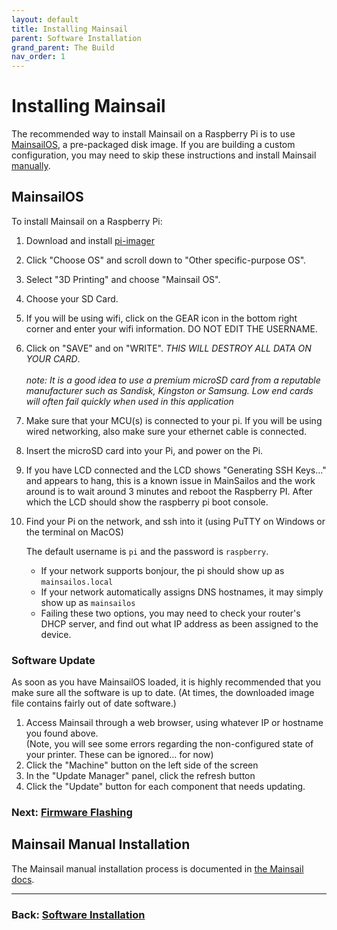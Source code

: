 ```yaml
---
layout: default
title: Installing Mainsail
parent: Software Installation
grand_parent: The Build
nav_order: 1
---
```


# Installing Mainsail

The recommended way to install Mainsail on a Raspberry Pi is to use [MainsailOS](#MainsailOS), a pre-packaged disk image.  If you are building a custom configuration, you may need to skip these instructions and install Mainsail [manually](#mainsail-manual-installation).

## MainsailOS

To install Mainsail on a Raspberry Pi:
1. Download and install [pi-imager](https://www.raspberrypi.com/software/)
2. Click "Choose OS" and scroll down to "Other specific-purpose OS".
3. Select "3D Printing" and choose "Mainsail OS". 
4. Choose your SD Card. 
5. If you will be using wifi, click on the GEAR icon in the bottom right corner and enter your wifi information. DO NOT EDIT THE USERNAME. 
6. Click on "SAVE" and on "WRITE". *THIS WILL DESTROY ALL DATA ON YOUR CARD*.<br><br>
_note: It is a good idea to use a premium microSD card from a reputable manufacturer such as Sandisk, Kingston or Samsung. Low end cards will often fail quickly when used in this application_


6. Make sure that your MCU(s) is connected to your pi. If you will be using wired networking, also make sure your ethernet cable is connected.
7. Insert the microSD card into your Pi, and power on the Pi.    
8. If you have LCD connected and the LCD shows "Generating SSH Keys..." and appears to hang, this is a known issue in MainSailos and the work around is to wait around 3 minutes and reboot the Raspberry PI. After which the LCD should show the raspberry pi boot console. 
9. Find your Pi on the network, and ssh into it (using PuTTY on Windows or the terminal on MacOS)  
   
   The default username is `pi` and the password is `raspberry`.
    * If your network supports bonjour, the pi should show up as `mainsailos.local`
    * If your network automatically assigns DNS hostnames, it may simply show up as `mainsailos`
    * Failing these two options, you may need to check your router's DHCP server, and find out what IP address as been assigned to the device.


 
### Software Update
 
As soon as you have MainsailOS loaded, it is highly recommended that you make sure all the software is up to date.  (At times, the downloaded image file contains fairly out of date software.)

1. Access Mainsail through a web browser, using whatever IP or hostname you found above.  
(Note, you will see some errors regarding the non-configured state of your printer.  These can be ignored… for now)
2. Click the "Machine" button on the left side of the screen
3. In the "Update Manager" panel, click the refresh button
4. Click the "Update" button for each component that needs updating.


### Next: [Firmware Flashing](./index.md#firmware-flashing)

## Mainsail Manual Installation

The Mainsail manual installation process is documented in [the Mainsail docs](https://docs.mainsail.xyz/setup/manual-setup).

---
### Back: [Software Installation](./index.md)
